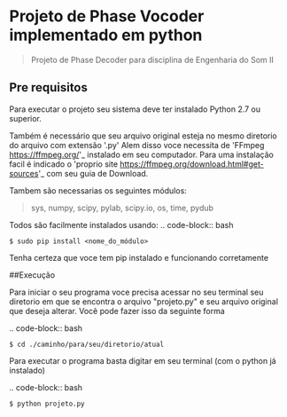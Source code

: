 # Projeto de Phase Vocoder implementado em python

>Projeto de Phase Decoder para disciplina de Engenharia do Som II


## Pre requisitos

Para executar o projeto seu sistema deve ter instalado Python 2.7 ou superior.

Também é necessário que seu arquivo original esteja no mesmo diretorio do arquivo com extensão '.py'
Alem disso voce necessita de 'FFmpeg <https://ffmpeg.org/>'_ instalado em seu computador.
Para uma instalação facil é indicado o 'proprio site <https://ffmpeg.org/download.html#get-sources>'_ com seu guia de Download.



Tambem são necessarias os seguintes módulos:

>sys, numpy, scipy, pylab, scipy.io, os, time, pydub

Todos são facilmente instalados usando:
.. code-block:: bash
	
	$ sudo pip install <nome_do_módulo>

Tenha certeza que voce tem pip instalado e funcionando corretamente

##Execução

Para iniciar o seu programa voce precisa acessar no seu terminal seu diretorio em que se encontra o arquivo "projeto.py" e seu arquivo original que deseja alterar. Você pode fazer isso da seguinte forma

.. code-block:: bash

	$ cd ./caminho/para/seu/diretorio/atual

Para executar o programa basta digitar em seu terminal (com o python já instalado)

.. code-block:: bash

	$ python projeto.py
